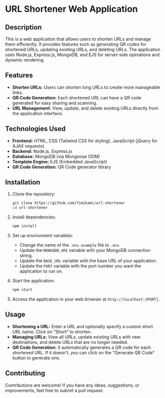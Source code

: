 # URL Shortener Web Application

## Description

This is a web application that allows users to shorten URLs and manage them efficiently. It provides features such as generating QR codes for shortened URLs, updating existing URLs, and deleting URLs. The application uses Node.js, Express.js, MongoDB, and EJS for server-side operations and dynamic rendering.

## Features

- **Shorten URLs:** Users can shorten long URLs to create more manageable links.
- **QR Code Generation:** Each shortened URL can have a QR code generated for easy sharing and scanning.
- **URL Management:** View, update, and delete existing URLs directly from the application interface.

## Technologies Used

- **Frontend:** HTML, CSS (Tailwind CSS for styling), JavaScript (jQuery for AJAX requests)
- **Backend:** Node.js, Express.js
- **Database:** MongoDB (via Mongoose ODM)
- **Template Engine:** EJS (Embedded JavaScript)
- **QR Code Generation:** QR Code generator library

## Installation

1. Clone the repository:

   ```bash
   git clone https://github.com/Yimikami/url-shortener
   cd url-shortener
   ```

2. Install dependencies:

   ```bash
   npm install
   ```

3. Set up environment variables:

   - Change the name of the `.env.example` file to `.env`.
   - Update the `MONGODB_URI` variable with your MongoDB connection string.
   - Update the `BASE_URL` variable with the base URL of your application.
   - Update the `PORT` variable with the port number you want the application to run on.

4. Start the application:

   ```bash
   npm start
   ```

5. Access the application in your web browser at `http://localhost:{PORT}`.

## Usage

- **Shortening a URL:** Enter a URL and optionally specify a custom short URL name. Click on "Short" to shorten.
- **Managing URLs:** View all URLs, update existing URLs with new destinations, and delete URLs that are no longer needed.
- **QR Code Generation:** It automatically generates a QR code for each shortened URL. If it doesn't, you can click on the "Generate QR Code" button to generate one.

## Contributing

Contributions are welcome! If you have any ideas, suggestions, or improvements, feel free to submit a pull request.
